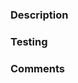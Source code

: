 <!--
	Please use the following format when naming your PR
	< Issue Number >:< Issue Description >
	e.g. PROJ-000: add widget
-->

<!-- Short one line description -->

### Description

<!-- Testing comments -->

### Testing

<!-- Additional information -->

### Comments
